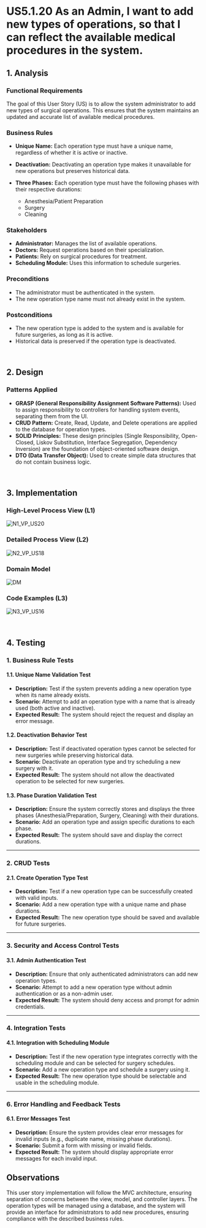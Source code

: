 # US5.1.20 As an Admin, I want to add new types of operations, so that I can reflect the available medical procedures in the system.


## 1. Analysis

### Functional Requirements

The goal of this User Story (US) is to allow the system administrator to add new types of surgical operations. This ensures that the system maintains an updated and accurate list of available medical procedures.

### Business Rules

* **Unique Name:** Each operation type must have a unique name, regardless of whether it is active or inactive.

* **Deactivation:** Deactivating an operation type makes it unavailable for new operations but preserves historical data.

* **Three Phases:** Each operation type must have the following phases with their respective durations:
  * Anesthesia/Patient Preparation
  * Surgery
  * Cleaning

### Stakeholders

* **Administrator:** Manages the list of available operations.
* **Doctors:** Request operations based on their specialization.
* **Patients:** Rely on surgical procedures for treatment.
* **Scheduling Module:** Uses this information to schedule surgeries.

### Preconditions

* The administrator must be authenticated in the system.
* The new operation type name must not already exist in the system.

### Postconditions

* The new operation type is added to the system and is available for future surgeries, as long as it is active.
* Historical data is preserved if the operation type is deactivated.

<br>

## 2. Design

### Patterns Applied

* **GRASP (General Responsibility Assignment Software Patterns):** Used to assign responsibility to controllers for handling system events, separating them from the UI.
* **CRUD Pattern:** Create, Read, Update, and Delete operations are applied to the database for operation types.
* **SOLID Principles:** These design principles (Single Responsibility, Open-Closed, Liskov Substitution, Interface Segregation, Dependency Inversion) are the foundation of object-oriented software design.
* **DTO (Data Transfer Object):** Used to create simple data structures that do not contain business logic.


<br>

## 3. Implementation

### High-Level Process View (L1)
![N1_VP_US20](L1/Process_View.svg)

### Detailed Process View (L2)
![N2_VP_US18](L2/Process_View.svg)

### Domain Model
![DM](DM/dm.png)

### Code Examples (L3)
![N3_VP_US16](L3/Process_View.svg)



<br>

## 4. Testing


### 1. Business Rule Tests

#### 1.1. Unique Name Validation Test
- **Description:** Test if the system prevents adding a new operation type when its name already exists.
- **Scenario:** Attempt to add an operation type with a name that is already used (both active and inactive).
- **Expected Result:** The system should reject the request and display an error message.

#### 1.2. Deactivation Behavior Test
- **Description:** Test if deactivated operation types cannot be selected for new surgeries while preserving historical data.
- **Scenario:** Deactivate an operation type and try scheduling a new surgery with it.
- **Expected Result:** The system should not allow the deactivated operation to be selected for new surgeries.

#### 1.3. Phase Duration Validation Test
- **Description:** Ensure the system correctly stores and displays the three phases (Anesthesia/Preparation, Surgery, Cleaning) with their durations.
- **Scenario:** Add an operation type and assign specific durations to each phase.
- **Expected Result:** The system should save and display the correct durations.

---

### 2. CRUD Tests

#### 2.1. Create Operation Type Test
- **Description:** Test if a new operation type can be successfully created with valid inputs.
- **Scenario:** Add a new operation type with a unique name and phase durations.
- **Expected Result:** The new operation type should be saved and available for future surgeries.


---

### 3. Security and Access Control Tests

#### 3.1. Admin Authentication Test
- **Description:** Ensure that only authenticated administrators can add new operation types.
- **Scenario:** Attempt to add a new operation type without admin authentication or as a non-admin user.
- **Expected Result:** The system should deny access and prompt for admin credentials.

---

### 4. Integration Tests

#### 4.1. Integration with Scheduling Module
- **Description:** Test if the new operation type integrates correctly with the scheduling module and can be selected for surgery schedules.
- **Scenario:** Add a new operation type and schedule a surgery using it.
- **Expected Result:** The new operation type should be selectable and usable in the scheduling module.

---

### 6. Error Handling and Feedback Tests

#### 6.1. Error Messages Test
- **Description:** Ensure the system provides clear error messages for invalid inputs (e.g., duplicate name, missing phase durations).
- **Scenario:** Submit a form with missing or invalid fields.
- **Expected Result:** The system should display appropriate error messages for each invalid input.



## Observations

This user story implementation will follow the MVC architecture, ensuring separation of concerns between the view, model, and controller layers. The operation types will be managed using a database, and the system will provide an interface for administrators to add new procedures, ensuring compliance with the described business rules.
